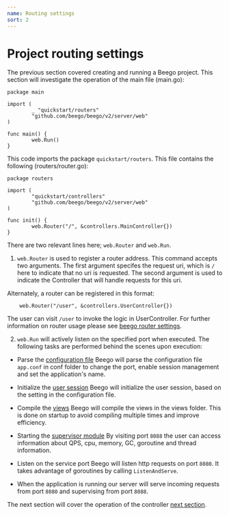 ```yaml
---
name: Routing settings
sort: 2
---
```


# Project routing settings

The previous section covered creating and running a Beego project.  This section will investigate the operation of the main file (main.go):

	package main
	
	import (
	        _ "quickstart/routers"
	        "github.com/beego/beego/v2/server/web"
	)
	
	func main() {
	        web.Run()
	}

This code imports the package `quickstart/routers`. This file contains the following (routers/router.go):

	package routers

	import (
	        "quickstart/controllers"
	        "github.com/beego/beego/v2/server/web"
	)

	func init() {
	        web.Router("/", &controllers.MainController{})
	}

There are two relevant lines here; `web.Router` and `web.Run`.

1.  `web.Router` is used to register a router address. This command accepts two arguments. The first argument specifes the request uri, which is `/` here to indicate that no uri is requested.  The second argument is used to indicate the Controller that will handle requests for this uri. 

Alternately, a router can be registered in this format:

		web.Router("/user", &controllers.UserController{})
The user can visit `/user` to invoke the logic in UserController. For further information on router usage please see [beego router settings](../mvc/controller/router.md).

2. `web.Run` will actively listen on the specified port when executed. The following tasks are performed behind the scenes upon execution:
  - Parse the [configuration file](../mvc/controller/config.md)
    Beego will parse the configuration file `app.conf` in conf folder to change the port, enable session management and set the application's name.

  - Initialize the [user session](../mvc/controller/session.md)
    Beego will initialize the user session, based on the setting in the configuration file.

  - Compile the [views](view.md)
    Beego will compile the views in the views folder.  This is done on startup to avoid compiling multiple times and improve efficiency.

  - Starting the [supervisor module](../advantage/monitor.md)
    By visiting port `8088` the user can access information about QPS, cpu, memory, GC, goroutine and thread information.

  - Listen on the service port
    Beego will listen http requests on port `8080`. It takes advantage of goroutines by calling `ListenAndServe`.

  - When the application is running our server will serve incoming requests from port `8080` and supervising from port `8088`.

The next section will cover the operation of the controller [next section](controller.md).
